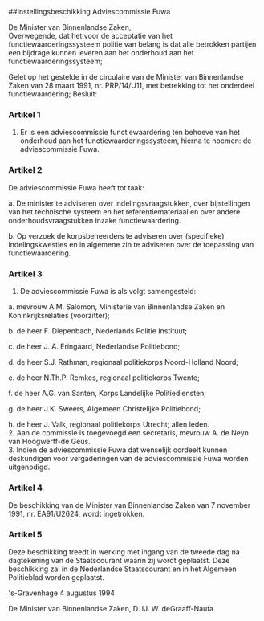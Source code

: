 <meta http-equiv='Content-Type' content='text/html; charset=utf-8' />

##Instellingsbeschikking Adviescommissie Fuwa

De Minister van Binnenlandse Zaken,  
Overwegende, dat het voor de acceptatie van het functiewaarderingssysteem politie van belang is dat alle betrokken partijen een bijdrage kunnen leveren aan het onderhoud aan het functiewaarderingssysteem;

Gelet op het gestelde in de circulaire van de Minister van Binnenlandse Zaken van 28 maart 1991, nr. PRP/14/U11, met betrekking tot het onderdeel functiewaardering;
Besluit:    

### Artikel  1  

1.  Er is een adviescommissie functiewaardering ten behoeve van het onderhoud aan het functiewaarderingssysteem, hierna te noemen: de adviescommissie Fuwa.   

### Artikel  2  

De adviescommissie Fuwa heeft tot taak: 

a. De minister te adviseren over indelingsvraagstukken, over bijstellingen van het technische systeem en het referentiemateriaal en over andere onderhoudsvraagstukken inzake functiewaardering.  

b. Op verzoek de korpsbeheerders te adviseren over (specifieke) indelingskwesties en in algemene zin te adviseren over de toepassing van functiewaardering.    

### Artikel  3  

1.  De adviescommissie Fuwa is als volgt samengesteld: 

a. mevrouw A.M. Salomon, Ministerie van Binnenlandse Zaken en Koninkrijksrelaties (voorzitter);  

b. de heer F. Diepenbach, Nederlands Politie Instituut;  

c. de heer J. A. Eringaard, Nederlandse Politiebond;  

d. de heer S.J. Rathman, regionaal politiekorps Noord-Holland Noord;  

e. de heer N.Th.P. Remkes, regionaal politiekorps Twente;  

f. de heer A.G. van Santen, Korps Landelijke Politiediensten;  

g. de heer J.K. Sweers, Algemeen Christelijke Politiebond;  

h. de heer J. Valk, regionaal politiekorps Utrecht; allen leden.     
2.  Aan de commissie is toegevoegd een secretaris, mevrouw A. de Neyn van Hoogwerff-de Geus.   
3.  Indien de adviescommissie Fuwa dat wenselijk oordeelt kunnen deskundigen voor vergaderingen van de adviescommissie Fuwa worden uitgenodigd.   

### Artikel  4  

De beschikking van de Minister van Binnenlandse Zaken van 7 november 1991, nr. EA91/U2624, wordt ingetrokken.  

### Artikel  5  

Deze beschikking treedt in werking met ingang van de tweede dag na dagtekening van de Staatscourant waarin zij wordt geplaatst. Deze beschikking zal in de Nederlandse Staatscourant en in het Algemeen Politieblad worden geplaatst.  

's-Gravenhage 
4 augustus 1994    

De 
Minister van Binnenlandse Zaken, 
D. IJ. W. deGraaff-Nauta    
